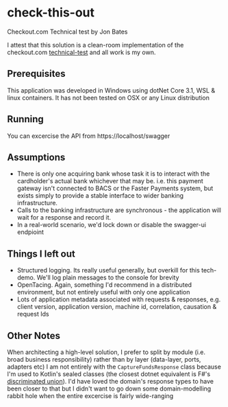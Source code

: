 # check-this-out
Checkout.com Technical test by Jon Bates

I attest that this solution is a clean-room implementation of the checkout.com [technical-test](Checkout-dotnet-Challenge-2.0.pdf) and all work is my own.

## Prerequisites
This application was developed in Windows using dotNet Core 3.1, WSL & linux containers.  It has not been tested on OSX or any Linux distribution

## Running

You can excercise the API from https://localhost/swagger

## Assumptions
* There is only one acquiring bank whose task it is to interact with the cardholder's actual bank whichever that may be.  i.e. this payment gateway isn't connected to BACS or the Faster Payments system, but exists simply to provide a stable interface to wider banking infrastructure.
* Calls to the banking infrastructure are synchronous - the application will wait for a response and record it. 
* In a real-world scenario, we'd lock down or disable the swagger-ui endpioint

## Things I left out

* Structured logging.  Its really useful generally, but overkill for this tech-demo.  We'll log plain messages to the console for brevity
* OpenTacing. Again, something I'd recommend in a distributed environment, but not entirely useful with only one application
* Lots of application metadata associated with requests & responses, e.g. client version, application version, machine id, correlation, causation & request Ids

## Other Notes
When architecting a high-level solution, I prefer to split by module (i.e. broad business responsibility) rather than by layer (data-layer, ports, adapters etc)
I am not entirely with the `CaptureFundsResponse` class because I'm used to Kotlin's sealed classes (the closest dotnet equivalent is F#'s [discriminated union](https://docs.microsoft.com/en-us/dotnet/fsharp/language-reference/discriminated-unions)).  I'd have loved the domain's response types to have been closer to that but I didn't want to go down some domain-modelling rabbit hole when the entire excercise is fairly wide-ranging